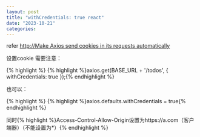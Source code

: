 ```yaml
---
layout: post
title: "withCredentials: true react"
date: "2023-10-21"
categories: 
---
```

<p>refer&nbsp;<a href="http://Make Axios send cookies in its requests automatically">http://Make Axios send cookies in its requests automatically</a></p>

<p>设置cookie 需要注意：</p>

{% highlight %}
{% highlight %}axios.get(BASE_URL + &#39;/todos&#39;, { withCredentials: true });{% endhighlight %}

<p>也可以：</p>

{% highlight %}
{% highlight %}axios.defaults.withCredentials = true{% endhighlight %}

<p>同时{% highlight %}Access-Control-Allow-Origin设置为https://a.com（客户端器）（不能设置为*）{% endhighlight %}</p>


